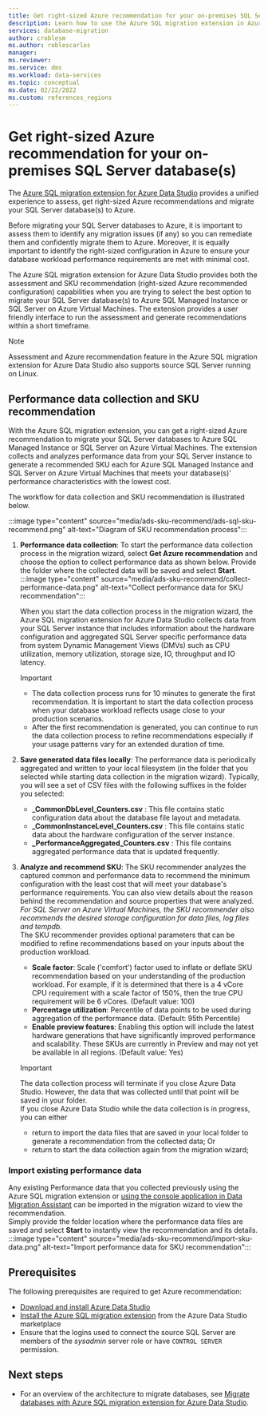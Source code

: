 ```yaml
---
title: Get right-sized Azure recommendation for your on-premises SQL Server database(s)
description: Learn how to use the Azure SQL migration extension in Azure Data Studio to get SKU recommendation to migrate SQL Server database(s) to the right-sized Azure SQL Managed Instance or SQL Server on Azure Virtual Machines.
services: database-migration
author: croblesm
ms.author: roblescarlos
manager: 
ms.reviewer: 
ms.service: dms
ms.workload: data-services
ms.topic: conceptual
ms.date: 02/22/2022
ms.custom: references_regions
---
```


# Get right-sized Azure recommendation for your on-premises SQL Server database(s)

The [Azure SQL migration extension for Azure Data Studio](/sql/azure-data-studio/extensions/azure-sql-migration-extension) provides a unified experience to assess, get right-sized Azure recommendations and migrate your SQL Server database(s) to Azure.

Before migrating your SQL Server databases to Azure, it is important to assess them to identify any migration issues (if any) so you can remediate them and confidently migrate them to Azure. Moreover, it is equally important to identify the right-sized configuration in Azure to ensure your database workload performance requirements are met with minimal cost.

The Azure SQL migration extension for Azure Data Studio provides both the assessment and SKU recommendation (right-sized Azure recommended configuration) capabilities when you are trying to select the best option to migrate your SQL Server database(s) to Azure SQL Managed Instance or SQL Server on Azure Virtual Machines. The extension provides a user friendly interface to run the assessment and generate recommendations within a short timeframe.

> [!NOTE]
> Assessment and Azure recommendation feature in the Azure SQL migration extension for Azure Data Studio also supports source SQL Server running on Linux.

## Performance data collection and SKU recommendation

With the Azure SQL migration extension, you can get a right-sized Azure recommendation to migrate your SQL Server databases to Azure SQL Managed Instance or SQL Server on Azure Virtual Machines. The extension collects and analyzes performance data from your SQL Server instance to generate a recommended SKU each for Azure SQL Managed Instance and SQL Server on Azure Virtual Machines that meets your database(s)' performance characteristics with the lowest cost.

The workflow for data collection and SKU recommendation is illustrated below.

:::image type="content" source="media/ads-sku-recommend/ads-sql-sku-recommend.png" alt-text="Diagram of SKU recommendation process":::

1. **Performance data collection**: To start the performance data collection process in the migration wizard, select **Get Azure recommendation** and choose the option to collect performance data as shown below. Provide the folder where the collected data will be saved and select **Start**.
    :::image type="content" source="media/ads-sku-recommend/collect-performance-data.png" alt-text="Collect performance data for SKU recommendation":::
    
    When you start the data collection process in the migration wizard, the Azure SQL migration extension for Azure Data Studio collects data from your SQL Server instance that includes information about the hardware configuration and aggregated SQL Server specific performance data from system Dynamic Management Views (DMVs) such as CPU utilization, memory utilization, storage size, IO, throughput and IO latency.
    > [!IMPORTANT]
    > - The data collection process runs for 10 minutes to generate the first recommendation. It is important to start the data collection process when your database workload reflects usage close to your production scenarios.</br>
    > - After the first recommendation is generated, you can continue to run the data collection process to refine recommendations especially if your usage patterns vary for an extended duration of time.

1. **Save generated data files locally**: The performance data is periodically aggregated and written to your local filesystem (in the folder that you selected while starting data collection in the migration wizard). Typically, you will see a set of CSV files with the following suffixes in the folder you selected:
    - **_CommonDbLevel_Counters.csv** : This file contains static configuration data about the database file layout and metadata. 
    - **_CommonInstanceLevel_Counters.csv** : This file contains static data about the hardware configuration of the server instance.
    - **_PerformanceAggregated_Counters.csv** : This file contains aggregated performance data that is updated frequently.
1. **Analyze and recommend SKU**: The SKU recommender analyzes the captured common and performance data to recommend the minimum configuration with the least cost that will meet your database's performance requirements. You can also view details about the reason behind the recommendation and source properties that were analyzed. *For SQL Server on Azure Virtual Machines, the SKU recommender also recommends the desired storage configuration for data files, log files and tempdb.*</br> The SKU recommender provides optional parameters that can be modified to refine recommendations based on your inputs about the production workload.
    - **Scale factor**: Scale ('comfort') factor used to inflate or deflate SKU recommendation based on your understanding of the production workload. For example, if it is determined that there is a 4 vCore CPU requirement with a scale factor of 150%, then the true CPU requirement will be 6 vCores. (Default value: 100)
    - **Percentage utilization**: Percentile of data points to be used during aggregation of the performance data. (Default: 95th Percentile)
    - **Enable preview features**: Enabling this option will include the latest hardware generations that have significantly improved performance and scalability. These SKUs are currently in Preview and may not yet be available in all regions. (Default value: Yes)


    > [!IMPORTANT]
    > The data collection process will terminate if you close Azure Data Studio. However, the data that was collected until that point will be saved in your folder.</br>
    >If you close Azure Data Studio while the data collection is in progress, you can either 
    > - return to import the data files that are saved in your local folder to generate a recommendation from the collected data; Or
    > - return to start the data collection again from the migration wizard;

### Import existing performance data
Any existing Performance data that you collected previously using the Azure SQL migration extension or [using the console application in Data Migration Assistant](/sql/dma/dma-sku-recommend-sql-db) can be imported in the migration wizard to view the recommendation.</br>
Simply provide the folder location where the performance data files are saved and select **Start** to instantly view the recommendation and its details.</br>
    :::image type="content" source="media/ads-sku-recommend/import-sku-data.png" alt-text="Import performance data for SKU recommendation":::
## Prerequisites

The following prerequisites are required to get Azure recommendation:
* [Download and install Azure Data Studio](/sql/azure-data-studio/download-azure-data-studio)
* [Install the Azure SQL migration extension](/sql/azure-data-studio/extensions/azure-sql-migration-extension) from the Azure Data Studio marketplace
* Ensure that the logins used to connect the source SQL Server are members of the *sysadmin* server role or have `CONTROL SERVER` permission. 

## Next steps

- For an overview of the architecture to migrate databases, see [Migrate databases with Azure SQL migration extension for Azure Data Studio](migration-using-azure-data-studio.md).
